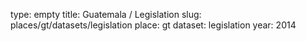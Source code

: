 type: empty
title: Guatemala / Legislation
slug: places/gt/datasets/legislation
place: gt
dataset: legislation
year: 2014
